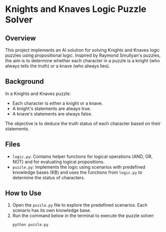 # Knights and Knaves Logic Puzzle Solver

## Overview
This project implements an AI solution for solving Knights and Knaves logic puzzles using propositional logic. Inspired by Raymond Smullyan's puzzles, the aim is to determine whether each character in a puzzle is a knight (who always tells the truth) or a knave (who always lies).

## Background
In a Knights and Knaves puzzle:
- Each character is either a knight or a knave.
- A knight's statements are always true.
- A knave's statements are always false.

The objective is to deduce the truth status of each character based on their statements.

## Files
- `logic.py`: Contains helper functions for logical operations (AND, OR, NOT) and for evaluating logical propositions.
- `puzzle.py`: Implements the logic using scenarios with predefined knowledge bases (KB) and uses the functions from `logic.py` to determine the status of characters.

## How to Use
1. Open the `puzzle.py` file to explore the predefined scenarios. Each scenario has its own knowledge base.
2. Run the command below in the terminal to execute the puzzle solver:
   ```bash
   python puzzle.py
